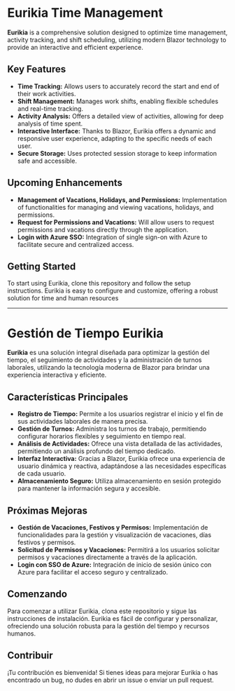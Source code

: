 # Eurikia Time Management

**Eurikia** is a comprehensive solution designed to optimize time management, activity tracking, and shift scheduling, utilizing modern Blazor technology to provide an interactive and efficient experience.

## Key Features

- **Time Tracking:** Allows users to accurately record the start and end of their work activities.
- **Shift Management:** Manages work shifts, enabling flexible schedules and real-time tracking.
- **Activity Analysis:** Offers a detailed view of activities, allowing for deep analysis of time spent.
- **Interactive Interface:** Thanks to Blazor, Eurikia offers a dynamic and responsive user experience, adapting to the specific needs of each user.
- **Secure Storage:** Uses protected session storage to keep information safe and accessible.

## Upcoming Enhancements

- **Management of Vacations, Holidays, and Permissions:** Implementation of functionalities for managing and viewing vacations, holidays, and permissions.
- **Request for Permissions and Vacations:** Will allow users to request permissions and vacations directly through the application.
- **Login with Azure SSO:** Integration of single sign-on with Azure to facilitate secure and centralized access.

## Getting Started

To start using Eurikia, clone this repository and follow the setup instructions. Eurikia is easy to configure and customize, offering a robust solution for time and human resources




---




# Gestión de Tiempo Eurikia

**Eurikia** es una solución integral diseñada para optimizar la gestión del tiempo, el seguimiento de actividades y la administración de turnos laborales, utilizando la tecnología moderna de Blazor para brindar una experiencia interactiva y eficiente.

## Características Principales

- **Registro de Tiempo:** Permite a los usuarios registrar el inicio y el fin de sus actividades laborales de manera precisa.
- **Gestión de Turnos:** Administra los turnos de trabajo, permitiendo configurar horarios flexibles y seguimiento en tiempo real.
- **Análisis de Actividades:** Ofrece una vista detallada de las actividades, permitiendo un análisis profundo del tiempo dedicado.
- **Interfaz Interactiva:** Gracias a Blazor, Eurikia ofrece una experiencia de usuario dinámica y reactiva, adaptándose a las necesidades específicas de cada usuario.
- **Almacenamiento Seguro:** Utiliza almacenamiento en sesión protegido para mantener la información segura y accesible.

## Próximas Mejoras

- **Gestión de Vacaciones, Festivos y Permisos:** Implementación de funcionalidades para la gestión y visualización de vacaciones, días festivos y permisos.
- **Solicitud de Permisos y Vacaciones:** Permitirá a los usuarios solicitar permisos y vacaciones directamente a través de la aplicación.
- **Login con SSO de Azure:** Integración de inicio de sesión único con Azure para facilitar el acceso seguro y centralizado.

## Comenzando

Para comenzar a utilizar Eurikia, clona este repositorio y sigue las instrucciones de instalación. Eurikia es fácil de configurar y personalizar, ofreciendo una solución robusta para la gestión del tiempo y recursos humanos.

## Contribuir

¡Tu contribución es bienvenida! Si tienes ideas para mejorar Eurikia o has encontrado un bug, no dudes en abrir un issue o enviar un pull request.


